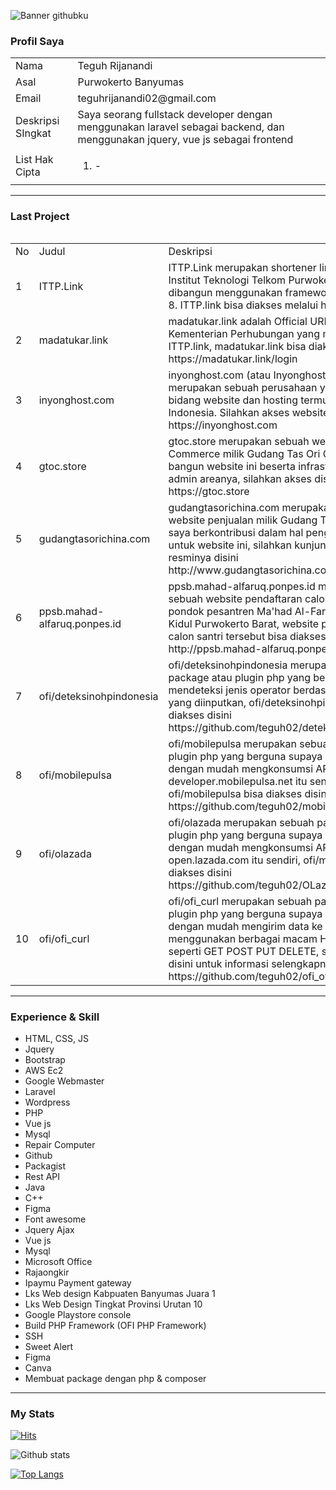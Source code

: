 ![Banner githubku](https://user-images.githubusercontent.com/43981051/97528783-1aa09680-19e1-11eb-8d65-1106590e1c05.png)

### Profil Saya
<table style="width: 100%">
<tr>
  <td>Nama </td>
  <td>Teguh Rijanandi </td>
 </tr>
  
  <tr>
  <td>Asal </td>
  <td>Purwokerto Banyumas </td>
 </tr>
 
  <tr>
  <td>Email </td>
  <td>teguhrijanandi02@gmail.com </td>
 </tr>
 
 
  <tr>
  <td>Deskripsi SIngkat </td>
  <td>Saya seorang fullstack developer dengan menggunakan laravel sebagai backend, dan menggunakan jquery, vue js sebagai frontend</td>
 </tr>
 
 
  <tr>
  <td>List Hak Cipta </td>
  <td>
    <ol>
      <li> - </li>
     </ol>
  </td>
 </tr>
<table>
  
<hr>

### Last Project
<table style="width: 100%">
  <tr>     
    <td>
      No
    </td>
    <td>
      Judul
    </td>     
    <td>
      Deskripsi
    </td>
  </tr>
              
  <tr>
    <td>
      1
    </td>
  <td>
    ITTP.Link
  </td>
  
  <td>
    ITTP.Link merupakan shortener link official milik Institut Teknologi Telkom Purwokerto, ITTP.link dibangun menggunakan framework laravel versi 8. ITTP.link
    bisa diakses melalui http://ittp.link
  </td>
  </tr>

  <tr>
    <td>2</td>
    <td>madatukar.link</td>
    <td>madatukar.link adalah Official URL Shortener Kementerian Perhubungan yang mengadaptasi ITTP.link, madatukar.link bisa diakses di https://madatukar.link/login</td>
  </tr>

  <tr>
    <td>3</td>
    <td>inyonghost.com</td>
    <td>inyonghost.com (atau Inyonghost Indonesia) merupakan sebuah perusahaan yang bergerak di bidang website dan hosting termurah se-Indonesia. Silahkan akses website resminya disini https://inyonghost.com</td>
  </tr>

  <tr>
    <td>4</td>
    <td>gtoc.store</td>
    <td>gtoc.store merupakan sebuah website E-Commerce milik Gudang Tas Ori China, saya bangun website ini beserta infrastruktur API dan admin areanya, silahkan akses disini https://gtoc.store</td>
  </tr>

  <tr>
    <td>5</td>
    <td>gudangtasorichina.com</td>
    <td>gudangtasorichina.com merupakan sebuah website penjualan milik Gudang Tas Ori China, saya berkontribusi dalam hal pengingkatan SEO untuk website ini, silahkan kunjungi website resminya disini http://www.gudangtasorichina.com</td>
  </tr>
  
  <tr>
    <td>6</td>
    <td>ppsb.mahad-alfaruq.ponpes.id</td>
    <td>ppsb.mahad-alfaruq.ponpes.id merupakan sebuah website pendaftaran calon santri milik pondok pesantren Ma'had Al-Faruq Karanglewas Kidul Purwokerto Barat, website pendaftaran calon santri tersebut bisa diakses disini http://ppsb.mahad-alfaruq.ponpes.id/</td>
  </tr>
  
  <tr>
    <td>7</td>
    <td>ofi/deteksinohpindonesia</td>
    <td>ofi/deteksinohpindonesia merupakan sebuah package atau plugin php yang berguna untuk mendeteksi jenis operator berdasarkan nomor hp yang diinputkan, ofi/deteksinohpindonesia bisa diakses disini https://github.com/teguh02/deteksinohpindonesia</td>
  </tr>
  
  <tr>
    <td>8</td>
    <td>ofi/mobilepulsa</td>
    <td>ofi/mobilepulsa merupakan sebuah package atau plugin php yang berguna supaya kita dapat dengan mudah mengkonsumsi API dari developer.mobilepulsa.net itu sendiri, ofi/mobilepulsa bisa diakses disini https://github.com/teguh02/mobilePulsanet-Sdk</td>
  </tr>
  
  <tr>
    <td>9</td>
    <td>ofi/olazada</td>
    <td>ofi/olazada merupakan sebuah package atau plugin php yang berguna supaya kita dapat dengan mudah mengkonsumsi API dari open.lazada.com itu sendiri, ofi/mobilepulsa bisa diakses disini https://github.com/teguh02/OLazada</td>
  </tr>
  
  
  <tr>
    <td>10</td>
    <td>ofi/ofi_curl</td>
    <td>ofi/ofi_curl merupakan sebuah package atau plugin php yang berguna supaya kita dapat dengan mudah mengirim data ke server dengan menggunakan berbagai macam HTTP Method seperti GET POST PUT DELETE, silahkan lihat disini untuk informasi selengkapnya https://github.com/teguh02/ofi_ofi_curl</td>
  </tr>
</table>
              
<hr>

### Experience & Skill
<ul>
<li>HTML, CSS, JS</li>
<li>Jquery</li>
<li>Bootstrap</li>
<li>AWS Ec2</li>
<li>Google Webmaster</li>
<li>Laravel</li>
<li>Wordpress</li>
<li>PHP</li>
<li>Vue js</li>
<li>Mysql</li>
<li>Repair Computer</li>
<li>Github</li>
<li>Packagist</li>
<li>Rest API</li>
<li>Java </li>
<li>C++</li>
<li>Figma</li>
<li>Font awesome</li>
<li>Jquery Ajax</li>
<li>Vue js</li>
<li>Mysql</li>
<li>Microsoft Office</li>
<li>Rajaongkir</li>
<li>Ipaymu Payment gateway</li>
<li>Lks Web design Kabpuaten Banyumas Juara 1</li>
<li>Lks Web Design Tingkat Provinsi Urutan 10</li>
<li>Google Playstore console</li>
<li>Build PHP Framework (OFI PHP Framework)</li>
<li>SSH</li>
<li>Sweet Alert</li>
<li>Figma</li>
<li>Canva</li>
<li>Membuat package dengan php & composer</li>
</ul>

<hr>

### My Stats
[![Hits](https://hits.seeyoufarm.com/api/count/incr/badge.svg?url=https%3A%2F%2Fgithub.com%2Fteguh02&count_bg=%2379C83D&title_bg=%23555555&icon=&icon_color=%23E7E7E7&title=Visit&edge_flat=false)](https://hits.seeyoufarm.com)

![Github stats](https://github-readme-stats.vercel.app/api?username=teguh02&show_icons=true&theme=dark)

[![Top Langs](https://github-readme-stats.vercel.app/api/top-langs/?username=teguh02&langs_count=12)](https://github.com/teguh02)
